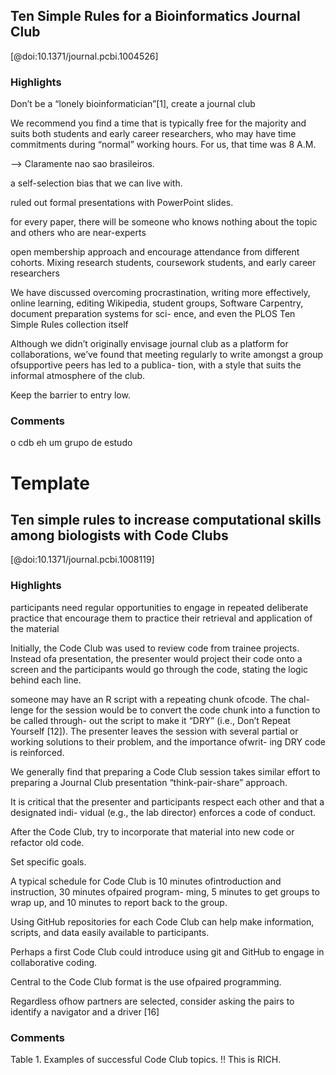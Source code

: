 ## Ten Simple Rules for a Bioinformatics Journal Club

[@doi:10.1371/journal.pcbi.1004526]

### Highlights
Don’t be a “lonely bioinformatician”[1], create a journal club

We recommend you find a time that is typically free for the majority and suits both students and early career researchers, who may have time commitments during “normal” working hours. For us, that time was 8 A.M.

--> Claramente nao sao brasileiros. 

a self-selection bias that we can live with.

ruled out formal presentations with PowerPoint slides.

for every paper, there will be someone who knows nothing about the topic and others who are near-experts

open membership approach and encourage attendance from different cohorts. Mixing research students, coursework students, and early career researchers

We have discussed overcoming procrastination, writing more effectively, online learning, editing Wikipedia, student groups, Software Carpentry, document preparation systems for sci- ence, and even the PLOS Ten Simple Rules collection itself

Although we didn’t originally envisage journal club as a platform for collaborations, we’ve found that meeting regularly to write amongst a group ofsupportive peers has led to a publica- tion, with a style that suits the informal atmosphere of the club.

Keep the barrier to entry low.

### Comments

o cdb eh um grupo de estudo

# Template

## Ten simple rules to increase computational skills among biologists with Code Clubs
[@doi:10.1371/journal.pcbi.1008119]

### Highlights
participants need regular opportunities to engage in repeated deliberate practice that encourage them to practice their retrieval and application of the material

Initially, the Code Club was used to review code from trainee projects. Instead ofa presentation, the presenter would project their code onto a screen and the participants would go through the code, stating the logic behind each line.

someone may have an R script with a repeating chunk ofcode. The chal- lenge for the session would be to convert the code chunk into a function to be called through- out the script to make it “DRY” (i.e., Don’t Repeat Yourself [12]). The presenter leaves the session with several partial or working solutions to their problem, and the importance ofwrit- ing DRY code is reinforced.

We generally find that preparing a Code Club session takes similar effort to preparing a Journal Club presentation
“think-pair-share” approach.

It is critical that the presenter and participants respect each other and that a designated indi- vidual (e.g., the lab director) enforces a code of conduct.

After the Code Club, try to incorporate that material into new code or refactor old code.

Set specific goals.

A typical schedule for Code Club is 10 minutes ofintroduction and instruction, 30 minutes ofpaired program- ming, 5 minutes to get groups to wrap up, and 10 minutes to report back to the group.

Using GitHub repositories for each Code Club can help make information, scripts, and data easily available to participants.

Perhaps a first Code Club could introduce using git and GitHub to engage in collaborative coding.

Central to the Code Club format is the use ofpaired programming.

Regardless ofhow partners are selected, consider asking the pairs to identify a navigator and a driver [16]
### Comments
Table 1. Examples of successful Code Club topics. !! This is RICH.
